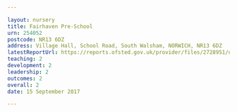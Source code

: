 ```yaml
---

layout: nursery
title: Fairhaven Pre-School
urn: 254052
postcode: NR13 6DZ
address: Village Hall, School Road, South Walsham, NORWICH, NR13 6DZ
latestReportUrl: https://reports.ofsted.gov.uk/provider/files/2728951/urn/254052.pdf
teaching: 2
development: 2
leadership: 2
outcomes: 2
overall: 2
date: 15 September 2017

---
```

